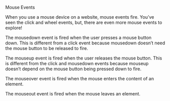 Mouse Events

When you use a mouse device on a website, mouse events fire. You’ve seen the click and wheel events, but, there are even more mouse events to explore!

The mousedown event is fired when the user presses a mouse button down. This is different from a click event because mousedown doesn’t need the mouse button to be released to fire.

The mouseup event is fired when the user releases the mouse button. This is different from the click and mousedown events because mouseup doesn’t depend on the mouse button being pressed down to fire.

The mouseover event is fired when the mouse enters the content of an element.

The mouseout event is fired when the mouse leaves an element.
